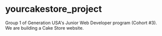 # yourcakestore_project
Group 1 of Generation USA's Junior Web Developer program (Cohort #3). We are building a Cake Store website.
